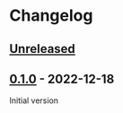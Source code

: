 # Changelog

<!-- next-header -->

## [Unreleased]

## [0.1.0] - 2022-12-18
Initial version

<!-- next-url -->
[Unreleased]: https://github.com/MedzikUser/watercraft/compare/v0.0.1...HEAD
[0.1.0]: https://github.com/MedzikUser/watercraft/commits/v0.1.0
